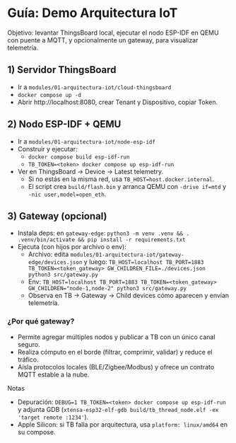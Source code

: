 # Guía: Demo Arquitectura IoT

Objetivo: levantar ThingsBoard local, ejecutar el nodo ESP-IDF en QEMU con puente a MQTT, y opcionalmente un gateway, para visualizar telemetría.

## 1) Servidor ThingsBoard
- Ir a `modules/01-arquitectura-iot/cloud-thingsboard`
- `docker compose up -d`
- Abrir http://localhost:8080, crear Tenant y Dispositivo, copiar Token.

## 2) Nodo ESP-IDF + QEMU
- Ir a `modules/01-arquitectura-iot/node-esp-idf`
- Construir y ejecutar:
  - `docker compose build esp-idf-run`
  - `TB_TOKEN=<token> docker compose up esp-idf-run`
- Ver en ThingsBoard → Device → Latest telemetry.
  - Si no estás en la misma red, usa `TB_HOST=host.docker.internal`.
  - El script crea `build/flash.bin` y arranca QEMU con `-drive if=mtd` y `-nic user,model=open_eth`.

## 3) Gateway (opcional)
- Instala deps: en `gateway-edge`: `python3 -m venv .venv && . .venv/bin/activate && pip install -r requirements.txt`
- Ejecuta (con hijos por archivo o env):
  - Archivo: edita `modules/01-arquitectura-iot/gateway-edge/devices.json` y luego:
    `TB_HOST=localhost TB_PORT=1883 TB_TOKEN=<token_gateway> GW_CHILDREN_FILE=./devices.json python3 src/gateway.py`
  - Env: `TB_HOST=localhost TB_PORT=1883 TB_TOKEN=<token_gateway> GW_CHILDREN="node-1,node-2" python3 src/gateway.py`
  - Observa en TB → Gateway → Child devices cómo aparecen y envían telemetría.

### ¿Por qué gateway?
- Permite agregar múltiples nodos y publicar a TB con un único canal seguro.
- Realiza cómputo en el borde (filtrar, comprimir, validar) y reduce el tráfico.
- Aísla protocolos locales (BLE/Zigbee/Modbus) y ofrece un contrato MQTT estable a la nube.

Notas
- Depuración: `DEBUG=1 TB_TOKEN=<token> docker compose up esp-idf-run` y adjunta GDB (`xtensa-esp32-elf-gdb build/tb_thread_node.elf -ex 'target remote :1234'`).
- Apple Silicon: si TB falla por arquitectura, usa `platform: linux/amd64` en su compose.
